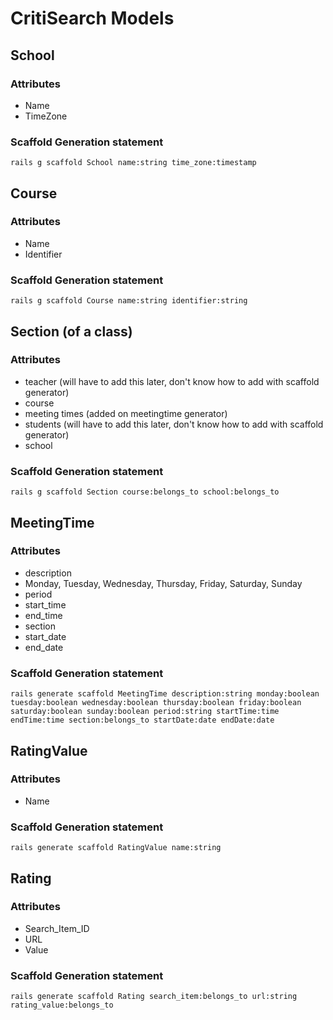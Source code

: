 # CritiSearch Models #

## School ##
### Attributes ###
* Name
* TimeZone

### Scaffold Generation statement ###
    rails g scaffold School name:string time_zone:timestamp

## Course ##
### Attributes ###
* Name
* Identifier

### Scaffold Generation statement ###
    rails g scaffold Course name:string identifier:string

## Section (of a class) ##
### Attributes ###
* teacher (will have to add this later, don't know how to add with scaffold generator)
* course
* meeting times (added on meetingtime generator)
* students (will have to add this later, don't know how to add with scaffold generator)
* school

### Scaffold Generation statement ###
    rails g scaffold Section course:belongs_to school:belongs_to

## MeetingTime ##
### Attributes ###
* description
* Monday, Tuesday, Wednesday, Thursday, Friday, Saturday, Sunday
* period
* start_time
* end_time
* section
* start_date
* end_date

### Scaffold Generation statement ###
    rails generate scaffold MeetingTime description:string monday:boolean tuesday:boolean wednesday:boolean thursday:boolean friday:boolean saturday:boolean sunday:boolean period:string startTime:time endTime:time section:belongs_to startDate:date endDate:date

## RatingValue ##
### Attributes ###
* Name

### Scaffold Generation statement ###
    rails generate scaffold RatingValue name:string

## Rating ##
### Attributes ###
* Search_Item_ID
* URL
* Value

### Scaffold Generation statement ###
    rails generate scaffold Rating search_item:belongs_to url:string rating_value:belongs_to 